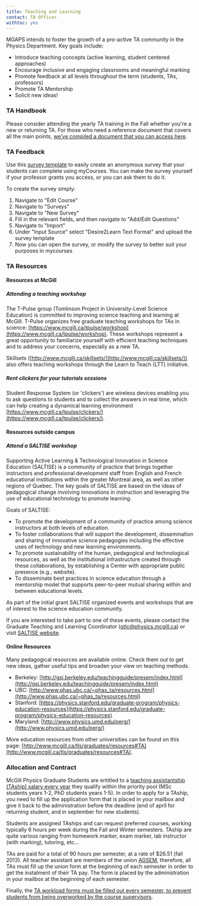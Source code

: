 ```yaml
---
title: Teaching and Learning
contact: TA Officer
withtoc: yes
---
```


MGAPS intends to foster the growth of a pro-active TA community in the Physics Department. Key goals include:

* Introduce teaching concepts (active learning, student centered approaches)
* Encourage inclusive and engaging classrooms and meaningful marking
* Promote feedback at all levels throughout the term (students, TAs, professors)  
* Promote TA Mentorship 
* Solicit new ideas! 

### TA Handbook

Please consider attending the yearly TA training in the Fall whether you're a new or returning TA. For those who need a reference document that covers all the main points, [we’ve compiled a document that you can access here](/files/Physics-TA-Handbook.pdf).

### TA Feedback

Use this [survey template](/files/TA_feedback_survey_myCourse_template.txt) to easily create an anonymous survey that your students can complete using myCourses. You can make the survey yourself if your professor grants you access, or you can ask them to do it.

To create the survey simply:

1. Navigate to "Edit Course"
2. Navigate to "Surveys"
3. Navigate to "New Survey"
4. Fill in the relevant fields, and then navigate to "Add/Edit Questions"
5. Navigate to "Import"
6. Under "Input Source" select "Desire2Learn Text Format" and upload the survey template
7. Now you can open the survey, or modify the survey to better suit your purposes in mycourses

### TA Resources

#### Resources at McGill

##### Attending a teaching workshop

The T-Pulse group (Tomlinson Project in University-Level Science Education) is committed to improving science teaching and learning at McGill. T-Pulse organizes free graduate teaching workshops for TAs in science: [https://www.mcgill.ca/tpulse/workshop](https://www.mcgill.ca/tpulse/workshop). These workshops represent a great opportunity to familiarize yourself with efficient teaching techniques and to address your concerns, especially as a new TA.

Skillsets ([http://www.mcgill.ca/skillsets/](http://www.mcgill.ca/skillsets/)) also offers teaching workshops through the Learn to Teach (LTT) initiative. 

##### Rent clickers for your tutorials sessions

Student Response System (or 'clickers') are wireless devices enabling you to ask questions to students and to collect the answers in real time, which can help creating a dynamical learning environment [https://www.mcgill.ca/tpulse/clickers/](https://www.mcgill.ca/tpulse/clickers/).

#### Resources outside campus

##### Attend a SALTISE workshop

Supporting Active Learning & Technological Innovation in Science Education (SALTISE) is a community of practice that brings together instructors and professional development staff from English and French educational institutions within the greater Montreal area, as well as other regions of Quebec. The key goals of SALTISE are based on the ideas of pedagogical change involving innovations in instruction and leveraging the use of educational technology to promote learning.

Goals of SALTISE:

* To promote the development of a community of practice among science instructors at both levels of education.
* To foster collaborations that will support the development, dissemination and sharing of innovative science pedagogies including the effective uses of technology and new learning environments.
* To promote sustainability of the human, pedagogical and technological resources, as well as the institutional infrastructure created through these collaborations, by establishing a Center with appropriate public presence (e.g., website).
* To disseminate best practices in science education through a mentorship model that supports peer-to-peer mutual sharing within and between educational levels.

As part of the initial grant SALTISE organized events and workshops that are of interest to the science education community. 

If you are interested to take part to one of these events, please contact the Graduate Teaching and Learning Coordinator ([gtlc@physics.mcgill.ca](mailto:gtlc@physics.mcgill.ca)) or visit [SALTISE website](http://www.saltise.ca/).

#### Online Resources

Many pedagogical resources are available online. Check them out to get new ideas, gather useful tips and broaden your view on teaching methods. 

* Berkeley: [http://gsi.berkeley.edu/teachingguide/presem/index.html](http://gsi.berkeley.edu/teachingguide/presem/index.html)
* UBC: [http://www.phas.ubc.ca/~phas_ta/resources.html](http://www.phas.ubc.ca/~phas_ta/resources.html)
* Stanford: [https://physics.stanford.edu/graduate-program/physics-education-resources](https://physics.stanford.edu/graduate-program/physics-education-resources)
* Maryland: [http://www.physics.umd.edu/perg/](http://www.physics.umd.edu/perg/)

More education resources from other universities can be found on this page: [http://www.mcgill.ca/tls/graduates/resources#TA](http://www.mcgill.ca/tls/graduates/resources#TA). 

### Allocation and Contract

McGill Physics Graduate Students are entitled to a [teaching assistantship (TAship) salary every year](https://www.physics.mcgill.ca/grads/finance.html ) they qualify within the priority pool (MSc students years 1-2, PhD students years 1-5).  In order to apply for a TAship, you need to fill up the application form that is placed in your mailbox and give it back to the administration before the deadline (end of april for returning student, and in september for new students).

Students are assigned TAships and can request preferred courses, working typically 6 hours per week during the Fall and Winter semesters. TAship are quite various ranging from homework marker, exam marker, lab instructor (with marking), tutoring, etc...

TAs are paid for a total of 90 hours per semester, at a rate of $26.51 (fall 2013). All teacher assistant are members of the union [AGSEM](http://agsem-aeedem.ca/), therefore, all TAs must fill up the union form at the beginning of each semester in order to get the instalment of their TA pay.  The form is placed by the administration in your mailbox at the beginning of each semester.

Finally, the [TA workload forms must be filled out every semester, to prevent students from being overworked by the course supervisors](/files/Teaching_Assistant_Workload_Form_Feb_2012.pdf).